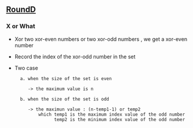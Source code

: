 ## [RoundD](https://codingcompetitions.withgoogle.com/kickstart/round/0000000000051061)

### X or What

- Xor two xor-even numbers or two xor-odd numbers , we get a xor-even number

- Record the index of the xor-odd number in the set

- Two case

        a. when the size of the set is even
        
           -> the maximum value is n
            
        b. when the size of the set is odd
        
           -> the maximun value : (n-temp1-1) or temp2
               which temp1 is the maximum index value of the odd number
                     temp2 is the minimum index value of the odd number
           
           

